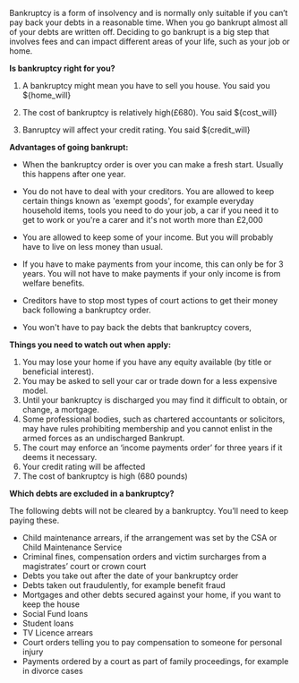Bankruptcy is a form of insolvency and is normally only suitable if you can’t pay back your debts in a reasonable time. When you go bankrupt almost all of your debts are written off. Deciding to go bankrupt is a big step that involves fees and can impact different areas of your life, such as your job or home.

**Is bankruptcy right for you?**
  
  1. A bankruptcy might mean you have to sell you house. You said you ${home_will}
  
  2. The cost of bankruptcy is relatively high(£680). You said ${cost_will}
  
  3. Banruptcy will affect your credit rating. You said ${credit_will}
  
**Advantages of going bankrupt:**

  - When the bankruptcy order is over you can make a fresh start. Usually this happens after one year.

  - You do not have to deal with your creditors. You are allowed to keep certain things known as 'exempt goods', for example everyday household items, tools you need to do your job, a car if you need it to get to work or you're a carer and it's not worth more than £2,000

- You are allowed to keep some of your income. But you will probably have to live on less money than usual. 
 
- If you have to make payments from your income, this can only be for 3 years. You will not have to make payments if your only income is from welfare benefits.
 
- Creditors have to stop most types of court actions to get their money back following a bankruptcy order.

- You won't have to pay back the debts that bankruptcy covers, 

**Things you need to watch out when apply:**

1.	You may lose your home if you have any equity available (by title or beneficial interest).
2.	You may be asked to sell your car or trade down for a less expensive model.
3.	Until your bankruptcy is discharged you may find it difficult to obtain, or change, a mortgage.
4.	Some professional bodies, such as chartered accountants or solicitors, may have rules prohibiting membership and you cannot enlist in the armed forces as an undischarged Bankrupt.
5.	The court may enforce an ‘income payments order’ for three years if it deems it necessary.
6.	Your credit rating will be affected
7.  The cost of bankruptcy is high (680 pounds)

**Which debts are excluded in a bankruptcy?**
  
The following debts will not be cleared by a bankruptcy. You’ll need to keep paying these.

- Child maintenance arrears, if the arrangement was set by the CSA or Child Maintenance Service
- Criminal fines, compensation orders and victim surcharges from a magistrates’ court   or crown court
- Debts you take out after the date of your bankruptcy order
- Debts taken out fraudulently, for example benefit fraud
- Mortgages and other debts secured against your home, if you want to keep the house
- Social Fund loans
- Student loans
- TV Licence arrears
- Court orders telling you to pay compensation to someone for personal injury
- Payments ordered by a court as part of family proceedings, for example in divorce cases

  

